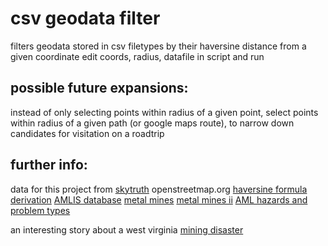 # csv geodata filter

filters geodata stored in csv filetypes by their haversine distance from a given coordinate
edit coords, radius, datafile in script and run

## possible future expansions:

instead of only selecting points within radius of a given point, select points within radius of a given path (or google maps route), to narrow down candidates for visitation on a roadtrip

## further info:

data for this project from [skytruth](https://skytruth.org/2015/10/mapping-abandoned-coal-mines/)
openstreetmap.org
[haversine formula derivation](https://web.archive.org/web/20200120134215/http://mathforum.org/library/drmath/view/51879.html)
[AMLIS database](https://www.osmre.gov/programs/e-amlis)
[metal mines](https://skytruth-org.carto.com/tables/mrds_pp_nam_comtype_b_m_null/public)
[metal mines ii](https://skytruth-org.carto.com/viz/8e8d33f1-9a26-442a-93be-365df5c94190/public_map)
[AML hazards and problem types](https://www.dep.pa.gov/Business/Land/Mining/AbandonedMineReclamation/AMLProgramInformation/Pages/AMLHazards.aspx)

an interesting story about a west virginia [mining disaster](https://www.cheat.org/about/history/)

